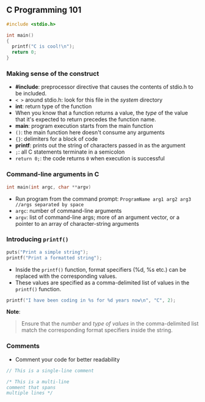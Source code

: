 ## C Programming 101
```c
#include <stdio.h>

int main()
{
  printf("C is cool!\n");
  return 0;
}

```
### Making sense of the construct

- **#include**: preprocessor directive that causes the contents of stdio.h to be included.
- `< >` around stdio.h: look for this file in the *system* directory
- **int**: return type of the function 
- When you know that a function returns a value, the *type* of the value that it's expected to return precedes the function name.
- **main**: program execution starts from the main function
- `()`: the main function here doesn't consume any arguments
- `{}`: delimiters for a block of code
- **printf**: prints out the string of characters passed in as the argument
- `;`: all C statements terminate in a semicolon
- `return 0;`: the code returns `0` when execution is successful  

### Command-line arguments in C

```c
int main(int argc, char **argv)
```
- Run program from the command prompt: `ProgramName arg1 arg2 arg3 //args separated by space`
- `argc`: number of command-line arguments
- `argv`: list of command-line args; more of an argument vector, or a pointer to an array of character-string arguments

### Introducing `printf()` 
```c
puts("Print a simple string");
printf("Print a formatted string");
```
- Inside the `printf()` function, format specifiers (%d, %s etc.) can be replaced with the corresponding values.
- These values are specified as a comma-delimited list of values in the `printf()` function.

```c
printf("I have been coding in %s for %d years now\n", "C", 2);
```
**Note**: 
> Ensure that the *number* and *type of values*  in the comma-delimited list match the corresponding format specifiers inside the string.
### Comments
- Comment your code for better readability
```c
// This is a single-line comment

/* This is a multi-line
comment that spans 
multiple lines */
```
